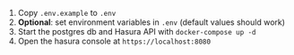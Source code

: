 1. Copy `.env.example` to `.env`
2. **Optional**: set environment variables in `.env` (default values should work)
3. Start the postgres db and Hasura API with `docker-compose up -d`
4. Open the hasura console at `https://localhost:8080`
